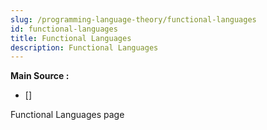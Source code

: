 ```yaml
---
slug: /programming-language-theory/functional-languages
id: functional-languages
title: Functional Languages
description: Functional Languages
---
```


**Main Source :**

- [] 

Functional Languages page
